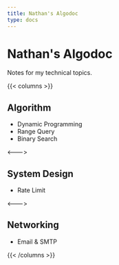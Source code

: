 ```yaml
---
title: Nathan's Algodoc
type: docs
---
```


# Nathan's Algodoc

Notes for my technical topics.

{{< columns >}}
## Algorithm

* Dynamic Programming
* Range Query
* Binary Search

<--->

## System Design

* Rate Limit


<--->

## Networking

* Email & SMTP


{{< /columns >}}

